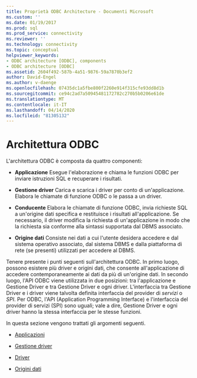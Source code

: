 ```yaml
---
title: Proprietà ODBC Architecture - Documenti Microsoft
ms.custom: ''
ms.date: 01/19/2017
ms.prod: sql
ms.prod_service: connectivity
ms.reviewer: ''
ms.technology: connectivity
ms.topic: conceptual
helpviewer_keywords:
- ODBC architecture [ODBC], components
- ODBC architecture [ODBC]
ms.assetid: 2604f492-587b-4a51-9876-59a7870b3ef2
author: David-Engel
ms.author: v-daenge
ms.openlocfilehash: 07435dc1a5fbe800f2260e914f315cfe93dd8d1b
ms.sourcegitcommit: ce94c2ad7a50945481172782c270b5b0206e61de
ms.translationtype: MT
ms.contentlocale: it-IT
ms.lasthandoff: 04/14/2020
ms.locfileid: "81305132"
---
```

# <a name="odbc-architecture"></a>Architettura ODBC
L'architettura ODBC è composta da quattro componenti:  
  
-   **Applicazione** Esegue l'elaborazione e chiama le funzioni ODBC per inviare istruzioni SQL e recuperare i risultati.  
  
-   **Gestione driver** Carica e scarica i driver per conto di un'applicazione. Elabora le chiamate di funzione ODBC o le passa a un driver.  
  
-   **Conducente** Elabora le chiamate di funzione ODBC, invia richieste SQL a un'origine dati specifica e restituisce i risultati all'applicazione. Se necessario, il driver modifica la richiesta di un'applicazione in modo che la richiesta sia conforme alla sintassi supportata dal DBMS associato.  
  
-   **Origine dati** Consiste nei dati a cui l'utente desidera accedere e dal sistema operativo associato, dal sistema DBMS e dalla piattaforma di rete (se presenti) utilizzati per accedere al DBMS.  
  
 Tenere presente i punti seguenti sull'architettura ODBC. In primo luogo, possono esistere più driver e origini dati, che consente all'applicazione di accedere contemporaneamente ai dati da più di un'origine dati. In secondo luogo, l'API ODBC viene utilizzata in due posizioni: tra l'applicazione e Gestione Driver e tra Gestione Driver e ogni driver. L'interfaccia tra Gestione Driver e i driver viene talvolta definita interfaccia del provider di *servizi* o *SPI*. Per ODBC, l'API (Application Programming Interface) e l'interfaccia del provider di servizi (SPI) sono uguali; vale a dire, Gestione Driver e ogni driver hanno la stessa interfaccia per le stesse funzioni.  
  
 In questa sezione vengono trattati gli argomenti seguenti.  
  
-   [Applicazioni](../../odbc/reference/applications.md)  
  
-   [Gestione driver](../../odbc/reference/the-driver-manager.md)  
  
-   [Driver](../../odbc/reference/drivers.md)  
  
-   [Origini dati](../../odbc/reference/data-sources.md)
